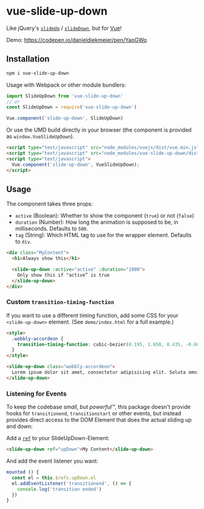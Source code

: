 # vue-slide-up-down

Like jQuery's [`slideUp`](http://api.jquery.com/slideup/) / [`slideDown`](http://api.jquery.com/slidedown/), but for [Vue](vuejs.org)!

Demo: https://codepen.io/danieldiekmeier/pen/YapGWq

## Installation

```sh
npm i vue-slide-up-down
```

Usage with Webpack or other module bundlers:

```js
import SlideUpDown from 'vue-slide-up-down'
// or
const SlideUpDown = require('vue-slide-up-down')

Vue.component('slide-up-down', SlideUpDown)
```

Or use the UMD build directly in your browser (the component is provided as `window.VueSlideUpDown`).

```html
<script type="text/javascript" src="node_modules/vuejs/dist/vue.min.js"></script>
<script type="text/javascript" src="node_modules/vue-slide-up-down/dist/vue-slide-up-down.umd.js"></script>
<script type="text/javascript">
  Vue.component('slide-up-down', VueSlideUpDown);
</script>
```

## Usage

The component takes three props:

- `active` (Boolean): Whether to show the component (`true`) or not (`false`)
- `duration` (Number): How long the animation is supposed to be, in milliseconds. Defaults to `500`.
- `tag` (String): Which HTML tag to use for the wrapper element. Defaults to `div`.

```html
<div class="MyContent">
  <h1>Always show this</h1>

  <slide-up-down :active="active" :duration="1000">
    Only show this if "active” is true
  </slide-up-down>
</div>
```

### Custom `transition-timing-function`

If you want to use a different timing function, add some CSS for your `<slide-up-down>` element. (See `demo/index.html` for a full example.)

```html
<style>
  .wobbly-accordeon {
    transition-timing-function: cubic-bezier(0.195, 1.650, 0.435, -0.600);
  }
</style>

<slide-up-down class="wobbly-accordeon">
  Lorem ipsum dolor sit amet, consectetur adipisicing elit. Soluta omnis velit ab culpa, officia, unde nesciunt temporibus cum reiciendis distinctio.
</slide-up-down>
```

### Listening for Events

To keep the codebase _small, but powerful™_, this package doesn't provide hooks for `transitionend`, `transitionstart` or other events, but instead provides direct access to the DOM Element that does the actual sliding up and down:

Add a [`ref`](https://vuejs.org/v2/api/#vm-refs) to your SlideUpDown-Element:

```html
<slide-up-down ref="upDown">My Content</slide-up-down>
```

And add the event listener you want:

```js
mounted () {
  const el = this.$refs.upDown.el
  el.addEventListener('transitionend', () => {
    console.log('transition ended')
  })
}
```
